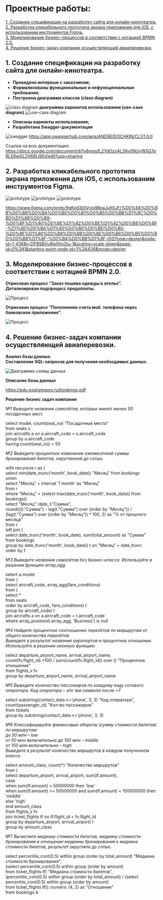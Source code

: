 # Проектные работы:

[1. Создание спецификации на разработку сайта для онлайн-кинотеатра.](#1-создание-спецификации-на-разработку-сайта-для-онлайн-кинотеатра)  
[2. Разработка кликабельного прототипа экрана приложения для iOS, c использованим инструментов Figma.](#2-разработка-кликабельного-прототипа-экрана-приложения-для-ios-c-использованим-инструментов-figma)  
[3. Моделирование бизнес-процессов в соответствии с нотацией BPMN 2.0.](#3-моделирование-бизнес-процессов-в-соответствии-с-нотацией-bpmn-20)  
[4. Решение бизнес-задач компании осуществляющей авиаперевозки.](#4-решение-бизнес-задач-компании-осуществляющей-авиаперевозки)  

## 1. Создание спецификации на разработку сайта для онлайн-кинотеатра.

- **Проведено интервью с заказчиком;**
- **Формализованы функциональные и нефункциональные требования;**
- **Построена диаграмма классов (class diagram)**

![class diagram](./Диаграмма%20классов.jpg) 
**диаграмма вариантов использования (use-case diagram)**
![use-case diagram](./Диаграмма%20ВИ.jpg)
- **Описаны варианты использования;**
- **Разработана Swagger-документация**

![swagger](./swagger.jpg)
https://app.swaggerhub.com/apis/ANDREIDOCHKIN/CL1/1.0.0

Ссылка на всю документацию  
https://docs.google.com/document/d/1v8mpufL2YdOzxAL38y0NUvW5Q7qRLE8wGLZH68Lt9IU/edit?usp=sharing

## 2. Разработка кликабельного прототипа экрана приложения для iOS, c использованим инструментов Figma.




![prototype](./Прототип/Экран%201.jpg) ![prototype](./Прототип/Экран%202.jpg) ![prototype](./Прототип/Экран%203.jpg)

https://www.figma.com/proto/9gKpSSt0VvjqWkwJutIXJF/%D0%9A%D0%BB%D0%B8%D0%BA%D0%B0%D0%B1%D0%B5%D0%BB%D1%8C%D0%BD%D1%8B%D0%B9-%D0%BF%D1%80%D0%BE%D1%82%D0%BE%D1%82%D0%B8%D0%BF-%D1%8D%D0%BA%D1%80%D0%B0%D0%BD%D0%B0-%D0%BF%D1%80%D0%B8%D0%BB%D0%BE%D0%B6%D0%B5%D0%BD%D0%B8%D1%8F-%D0%B4%D0%BB%D1%8F-iOS?type=design&node-id=1-436&t=DP8SBVulKeXhn2tu-1&scaling=scale-down&page-id=0%3A1&starting-point-node-id=1%3A436&mode=design

## 3. Моделирование бизнес-процессов в соответствии с нотацией BPMN 2.0.

**Отрисован процесс “Заказ пошива одежды в ателье”.  
Детализирован подпроцесс предоплаты.**

![Процесс](./Пошив%20одежды.png)

**Отрисован процесс "Пополнение счета моб. телефона через банковское приложение".**

![Процесс](./Процесс%20оплаты%20моб%20тел.png)

## 4. Решение бизнес-задач компании осуществляющей авиаперевозки.

**Анализ базы данных.  
Составление SQL-запросов для получения необходимых данных.**

![Диаграмма схемы данных](./Диаграмма%20схемы%20данных.jpg)

**Описание базы данных**

https://edu.postgrespro.ru/bookings.pdf

**Решение бизнес задач компании**

*№1 Выведите названия самолётов, которые имеют менее 50 посадочных мест.*

select model, count(seat_no) "Посадочные места"  
from seats s  
join aircrafts a on a.aircraft_code = s.aircraft_code  
group by a.aircraft_code  
having count(seat_no) < 50

*№2 Выведите процентное изменение ежемесячной суммы бронирования билетов, округленной до сотых.*

with recursive r as (  
    select min(date_trunc('month', book_date)) "Месяц" from bookings  
    union  
    select "Месяц" + interval '1 month' as "Месяц"  
    from r  
    where "Месяц" < (select max(date_trunc('month', book_date)) from bookings))  
select "Месяц"::date, t."Сумма",  
    round(((t."Сумма") - lag(t."Сумма") over (order by "Месяц")) / (lag(t."Сумма") over (order by "Месяц")) * 100, 2) as "% от прошлого месяца"  
from r  
left join (  
    select date_trunc('month', book_date), sum(total_amount) as "Сумма"  
    from bookings  
    group by date_trunc('month', book_date)) t on "Месяц" = date_trunc  
order by 1

*№3 Выведите названия самолётов без бизнес-класса. Используйте в решении функцию array_agg.*

select a.model  
from (  
    select aircraft_code, array_agg(fare_conditions)  
    from (  
   	 select *  
   	 from seats  
   	 order by aircraft_code, fare_conditions) t  
    group by aircraft_code) t  
join aircrafts a on a.aircraft_code = t.aircraft_code  
where array_position(t.array_agg, 'Business') is null

*№4 Найдите процентное соотношение перелётов по маршрутам от общего количества перелётов.  
Выведите в результат названия аэропортов и процентное отношение.  
Используйте в решении оконную функцию.*

select departure_airport_name, arrival_airport_name,  
    count(fv.flight_id) *100 / sum(count(fv.flight_id)) over () "Процентное отношение"  
from flights_v fv     
group by departure_airport_name, arrival_airport_name
    
*№5 Выведите количество пассажиров по каждому коду сотового оператора. Код оператора – это три символа после +7*

select substring(contact_data->>'phone', 3, 3) "Код оператора", count(passenger_id) "Кол-во пассажиров"  
from tickets  
group by substring(contact_data->>'phone', 3, 3)

*№6 Классифицируйте финансовые обороты (сумму стоимости билетов) по маршрутам:  
до 50 млн – low  
от 50 млн включительно до 150 млн – middle  
от 150 млн включительно – high  
Выведите в результат количество маршрутов в каждом полученном классе.*

select amount_class, count(*) "Количество маршрутов"  
from (  
    select departure_airport, arrival_airport, sum(tf.amount),  
   	 case  
   		 when sum(tf.amount) < 50000000 then 'low'  
   		 when sum(tf.amount) >= 50000000 and sum(tf.amount) < 150000000 then 'middle'  
   		 else 'high'  
   	 end amount_class  
    from flights_v fv  
    join ticket_flights tf on tf.flight_id = fv.flight_id  
    group by departure_airport, arrival_airport) t  
group by amount_class

*№7 Вычислите медиану стоимости билетов,
медиану стоимости бронирования и отношение медианы бронирования к медиане стоимости билетов, результат округлите до сотых.*

select percentile_cont(0.5) within group (order by total_amount) "Медиана стоимости бронирования",  
    (select percentile_cont(0.5) within group (order by amount)  
    from ticket_flights tf) "Медиана стоимости билетов",  
    (percentile_cont(0.5) within group (order by total_amount) / (select percentile_cont(0.5) within group (order by amount)  
    from ticket_flights tf))::numeric (4, 2) as "Отношение"  
from bookings b




